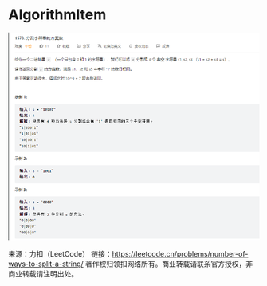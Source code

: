 # AlgorithmItem
![img.png](img.png)

来源：力扣（LeetCode）
链接：https://leetcode.cn/problems/number-of-ways-to-split-a-string/
著作权归领扣网络所有。商业转载请联系官方授权，非商业转载请注明出处。
